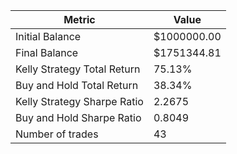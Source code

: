 | Metric | Value |
| --- | --- |
| Initial Balance | $1000000.00 |
| Final Balance | $1751344.81 |
| Kelly Strategy Total Return | 75.13% |
| Buy and Hold Total Return | 38.34% |
| Kelly Strategy Sharpe Ratio | 2.2675 |
| Buy and Hold Sharpe Ratio | 0.8049 |
| Number of trades | 43 |
